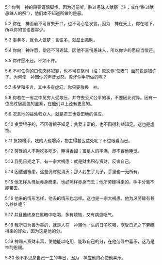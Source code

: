 <a id="1"></a>5:1  你到　神的殿要谨慎脚步。因为近前听，胜过愚昧人献祭（注：或作“胜过献愚昧人的祭”），他们本不知道所做的是恶。  

<a id="2"></a>5:2  你在　神面前不可冒失开口，也不可心急发言。因为　神在天上，你在地下，所以你的言语要寡少。  

<a id="3"></a>5:3  事务多，就令人做梦；言语多，就显出愚昧。  

<a id="4"></a>5:4  你向　神许愿，偿还不可迟延，因他不喜悦愚昧人，所以你许的愿应当偿还。  

<a id="5"></a>5:5  你许愿不还，不如不许。  

<a id="6"></a>5:6  不可任你的口使肉体犯罪，也不可在祭司（注：原文作“使者”）面前说是错许了。为何使　神因你的声音发怒，败坏你手所做的呢？  

<a id="7"></a>5:7  多梦和多言，其中多有虚幻。你只要敬畏　神。  

<a id="8"></a>5:8  你若在一省之中见穷人受欺压，并夺去公义公平的事，不要因此诧异。因有一位高过居高位的鉴察，在他们以上还有更高的。  

<a id="9"></a>5:9  况且地的益处归众人，就是君王也受田地的供应。  

<a id="10"></a>5:10  贪爱银子的，不因得银子知足；贪爱丰富的，也不因得利益知足。这也是虚空。  

<a id="11"></a>5:11  货物增添，吃的人也增添，物主得甚么益处呢？不过眼看而已。  

<a id="12"></a>5:12  劳碌的人不拘吃多吃少，睡得香甜；富足人的丰满，却不容他睡觉。  

<a id="13"></a>5:13  我见日光之下，有一宗大祸患：就是财主积存资财，反害自己。  

<a id="14"></a>5:14  因遭遇祸患，这些资财就消灭；那人若生了儿子，手里也一无所有。  

<a id="15"></a>5:15  他怎样从母胎赤身而来，也必照样赤身而去；他所劳碌得来的，手中分毫不能带去。  

<a id="16"></a>5:16  他来的情形怎样，他去的情形也怎样。这也是一宗大祸患。他为风劳碌有甚么益处呢？  

<a id="17"></a>5:17  并且他终身在黑暗中吃喝，多有烦恼，又有病患呕气。  

<a id="18"></a>5:18  我所见为善为美的，就是人在　神赐他一生的日子吃喝，享受日光之下劳碌得来的好处，因为这是他的分。  

<a id="19"></a>5:19  神赐人资财丰富，使他能以吃用，能取自己的分，在他劳碌中喜乐，这乃是　神的恩赐。  

<a id="20"></a>5:20  他不多思念自己一生的年日，因为　神应他的心使他喜乐。  
